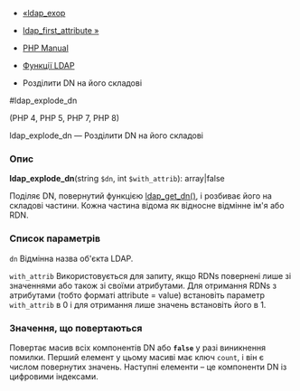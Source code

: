 - [«ldap_exop](function.ldap-exop.md)
- [ldap_first_attribute »](function.ldap-first-attribute.md)

- [PHP Manual](index.md)
- [Функції LDAP](ref.ldap.md)
- Розділити DN на його складові

#ldap_explode_dn

(PHP 4, PHP 5, PHP 7, PHP 8)

ldap_explode_dn — Розділити DN на його складові

### Опис

**ldap_explode_dn**(string `$dn`, int `$with_attrib`): array\|false

Поділяє DN, повернутий функцією
[ldap_get_dn()](function.ldap-get-dn.md), і розбиває його на складові
частини. Кожна частина відома як відносне відмінне ім'я або
RDN.

### Список параметрів

`dn`
Відмінна назва об'єкта LDAP.

`with_attrib`
Використовується для запиту, якщо RDNs повернені лише зі значеннями або
також зі своїми атрибутами. Для отримання RDNs з атрибутами (тобто
форматі attribute = value) встановіть параметр `with_attrib` в 0 і для
отримання лише значень встановіть його в 1.

### Значення, що повертаються

Повертає масив всіх компонентів DN або **`false`** у разі
виникнення помилки. Перший елемент у цьому масиві має ключ
`count`, і він є числом повернутих значень. Наступні
елементи – це компоненти DN із цифровими індексами.
